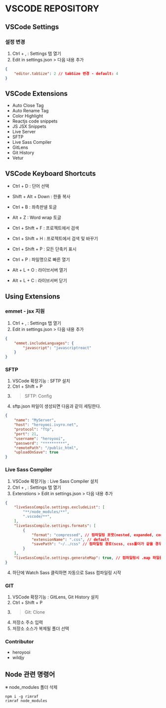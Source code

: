 # VSCODE REPOSITORY

## VSCode Settings

### 설정 변경

1. Ctrl + , : Settings 탭 열기
2. Edit in settings.json > 다음 내용 추가

```json
{
    "editor.tabSize": 2 // tabSize 변경 - default: 4
}
```

## VSCode Extensions

- Auto Close Tag
- Auto Rename Tag
- Color Highlight
- Reactjs code snippets
- JS JSX Snippets
- Live Server
- SFTP
- Live Sass Compiler
- GitLens
- Git History
- Vetur

## VSCode Keyboard Shortcuts

- Ctrl + D : 단어 선택
- Shift + Alt + Down : 한줄 복사
- Ctrl + B : 좌측판넬 토글
- Alt + Z : Word wrap 토글

- Ctrl + Shift + F : 프로젝트에서 검색
- Ctrl + Shift + H : 프로젝트에서 검색 및 바꾸기
- Ctrl + Shift + P : 모든 단축키 표시
- Ctrl + P : 파일명으로 빠른 열기

- Alt + L + O : 라이브서버 열기
- Alt + L + C : 라이브서버 닫기

## Using Extensions

### emmet - jsx 지원

1. Ctrl + , : Settings 탭 열기
2. Edit in settings.json > 다음 내용 추가

```json
{
    "emmet.includeLanguages": {
        "javascript": "javascriptreact"
    }
}
```

### SFTP

1. VSCode 확장기능 : SFTP 설치
2. Ctrl + Shift + P
3. >SFTP: Config
4. sftp.json 파일이 생성되면 다음과 같이 세팅한다.
```json
{
    "name": "MyServer",
    "host": "heroyooi.ivyro.net",
    "protocol": "ftp",
    "port": 21,
    "username": "heroyooi",
    "password": "**********",
    "remotePath": "/public_html",
    "uploadOnSave": true
}
```

### Live Sass Compiler

1. VSCode 확장기능 : Live Sass Compiler 설치
2. Ctrl + , : Settings 탭 열기
3. Extenstions > Edit in settings.json > 다음 내용 추가
```json
{
    "liveSassCompile.settings.excludeList": [
        "**/node_modules/**",
        ".vscode/**",
    ],
    "liveSassCompile.settings.formats": [
        {
            "format": "compressed", // 컴파일링 포맷(nested, expanded, compact, compressed)
            "extensionName": ".css", // default
            "savePath": "~/../css" // 컴파일링 경로(scss, css폴더가 같을 경우 동일하게 설정 / ~: 현재 폴더)
        }
    ],
    "liveSassCompile.settings.generateMap": true, // 컴파일링시 .map 파일을 생성한다. (크롬 sass 디버깅을 위해 필요)
}
```
4. 하단에 Watch Sass 클릭하면 자동으로 Sass 컴파일링 시작

### GIT

1. VSCode 확장기능 : GitLens, Git History 설치
2. Ctrl + Shift + P
3. >Git: Clone
4. 저장소 주소 입력
5. 저장소 소스가 복제될 폴더 선택

### Contributor

- heroyooi
- wildjy

## Node 관련 명령어

※ node_modules 폴더 삭제

```command
npm i -g rimraf
rimraf node_modules
```